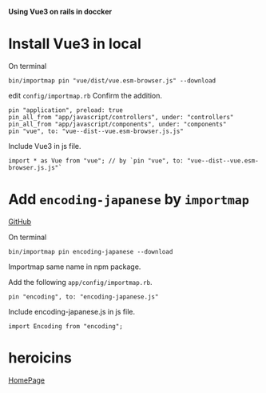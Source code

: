 **Using Vue3 on rails in doccker**
# Install Vue3 in local
On terminal
```
bin/importmap pin "vue/dist/vue.esm-browser.js" --download
```
edit `config/importmap.rb`
Confirm the addition.
```
pin "application", preload: true
pin_all_from "app/javascript/controllers", under: "controllers"
pin_all_from "app/javascript/components", under: "components"
pin "vue", to: "vue--dist--vue.esm-browser.js.js"
```
Include Vue3 in js file.
```
import * as Vue from "vue"; // by `pin "vue", to: "vue--dist--vue.esm-browser.js.js"`
```
# Add `encoding-japanese` by `importmap`
[GitHub](https://github.com/polygonplanet/encoding.js)

On terminal
```
bin/importmap pin encoding-japanese --download
```
Importmap same name in npm package.

Add the following `app/config/importmap.rb`.
```
pin "encoding", to: "encoding-japanese.js"
```
Include encoding-japanese.js in js file.
```
import Encoding from "encoding";
```
# heroicins
[HomePage](https://heroicons.com/)